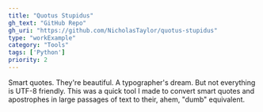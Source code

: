 ```yaml
---
title: "Quotus Stupidus"
gh_text: "GitHub Repo"
gh_uri: "https://github.com/NicholasTaylor/quotus-stupidus"
type: "workExample"
category: "Tools"
tags: ['Python']
priority: 2
---
```


Smart quotes. They're beautiful. A typographer's dream. But not everything is UTF-8 friendly. This was a quick tool I made to convert smart quotes and apostrophes in large passages of text to their, ahem, "dumb" equivalent.